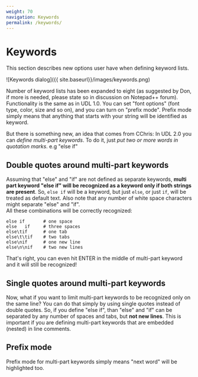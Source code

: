 ```yaml
---
weight: 70
navigation: Keywords
permalink: /keywords/
---
```


# Keywords

This section describes new options user have when defining keyword lists.

![Keywords dialog]({{ site.baseurl}}/images/keywords.png)

Number of keyword lists has been expanded to eight (as suggested by Don, if more is needed, please state so in discussion on Notepad++ forum). Functionality is the same as in UDL 1.0. You can set "font options" (font type, color, size and so on), and you can turn on "prefix mode". Prefix mode simply means that anything that starts with your string will be identified as keyword.

But there is something new, an idea that comes from CChris: In UDL 2.0 you can *define multi-part keywords*. To do it, just *put two or more words in quotation marks*. e.g "else if"

## Double quotes around multi-part keywords

Assuming that "else" and "if" are not defined as separate keywords, **multi part keyword "else if" will be recognized as a keyword only if both strings are present**. So, `else if` will be a keyword, but just `else`, or just `if`, will be treated as default text. Also note that any number of white space characters might separate "else" and "if".<br>
All these combinations will be correctly recognized:

```
else if       # one space
else   if     # three spaces
else\tif      # one tab
else\t\tif    # two tabs
else\nif      # one new line
else\n\nif    # two new lines
```

That's right, you can even hit ENTER in the middle of multi-part keyword and it will still be recognized!

## Single quotes around multi-part keywords

Now, what if you want to limit multi-part keywords to be recognized only on the same line? You can do that simply by using single quotes instead of double quotes. So, if you define "else if", than "else" and "if" can be separated by any number of spaces and tabs, but **not new lines**. This is important if you are defining multi-part keywords that are embedded (nested) in line comments.

## Prefix mode

Prefix mode for multi-part keywords simply means "next word" will be highlighted too.
